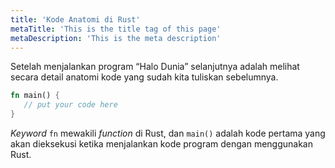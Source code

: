 ```yaml
---
title: 'Kode Anatomi di Rust'
metaTitle: 'This is the title tag of this page'
metaDescription: 'This is the meta description'
---
```


Setelah menjalankan program “Halo Dunia” selanjutnya adalah melihat secara detail anatomi kode yang sudah kita tuliskan sebelumnya.

```rust
fn main() {
   // put your code here
}
```

_Keyword_ `fn` mewakili _function_ di Rust, dan `main()` adalah kode pertama yang akan dieksekusi ketika menjalankan kode program dengan menggunakan Rust.
